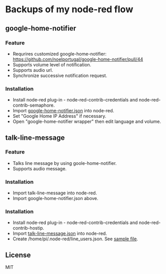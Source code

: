 # Backups of my node-red flow

## google-home-notifier

### Feature

- Requrires customized google-home-notifier: https://github.com/noelportugal/google-home-notifier/pull/44
- Supports volume level of notification.
- Supports audio url.
- Synchronize successive notification request.

### Installation

- Install node-red plug-in - node-red-contrib-credentials and node-red-contrib-semaphore.
- Import [google-home-notifier.json](./google-home-notifier/google-home-notifier.json) into node-red.
- Set "Google Home IP Address" if necessary.
- Open "google-home-notifier wrapper" then edit language and volume.

## talk-line-message

### Feature

- Talks line message by using goole-home-notifier.
- Supports audio message.

### Installation

- Import talk-line-message into node-red.
- Import google-home-notifier.json above.

### Installation

- Install node-red plug-in - node-red-contrib-credentials and node-red-contrib-hostip.
- Import [talk-line-message.json](./talk-line-message/talk-line-message.json) into node-red.
- Create /home/pi/.node-red/line_users.json. See [sample file](./talk-line-message/line_users.json.sample).

## License

MIT
